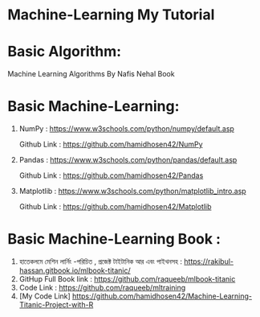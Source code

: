 # Machine-Learning My Tutorial

# Basic Algorithm:

   Machine Learning Algorithms By Nafis Nehal Book

# Basic Machine-Learning:

   1. NumPy : https://www.w3schools.com/python/numpy/default.asp
   
         Github Link : https://github.com/hamidhosen42/NumPy

   2. Pandas : https://www.w3schools.com/python/pandas/default.asp
   
         Github Link : https://github.com/hamidhosen42/Pandas 
  
   3. Matplotlib : https://www.w3schools.com/python/matplotlib_intro.asp
    
         Github Link : https://github.com/hamidhosen42/Matplotlib

# Basic Machine-Learning Book :

   1. হাতেকলমে মেশিন লার্নিং -পরিচিত , প্রজেক্ট টাইটানিক আর এবং পাইথনসহ : https://rakibul-hassan.gitbook.io/mlbook-titanic/
   2. GitHup Full Book link : https://github.com/raqueeb/mlbook-titanic
   3. Code Link : https://github.com/raqueeb/mltraining
   4. [My Code Link] https://github.com/hamidhosen42/Machine-Learning-Titanic-Project-with-R


